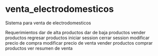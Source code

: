 venta_electrodomesticos
=======================

Sistema para venta de electrodomesticos

Requerimientos
dar de alta productos
dar de baja productos
vender productos
regresar productos
iniciar session
cerrar session
modificar precio de compra
modificar precio de venta 
vender productos
comprar productos
ver resumen de venta
